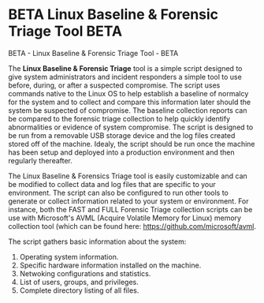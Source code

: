 # BETA Linux Baseline & Forensic Triage Tool BETA
BETA - Linux Baseline & Forensic Triage Tool - BETA


The **Linux Baseline & Forensic Triage** tool is a simple script designed to give system administrators and incident responders a simple tool to use before, during, or after a suspected compromise. The script uses commands native to the Linux OS to help establish a baseline of normalcy for the system and to collect and compare this information later should the system be suspected of compromise. The baseline collection reports can be compared to the forensic triage collection to help quickly identify abnormalities or evidence of system compromise. The script is designed to be run from a removable USB storage device and the log files created stored off of the machine. Idealy, the script should be run once the machine has been setup and deployed into a production environment and then regularly thereafter. 

The Linux Baseline & Forensics Triage tool is easily customizable and can be modified to collect data and log files that are specific to your environment. The script can also be configured to run other tools to generate or collect information related to your system or environment. For instance, both the FAST and FULL Forensic Triage collection scripts can be use with Microsoft's AVML (Acquire Volatile Memory for Linux) memory collection tool (which can be found here: https://github.com/microsoft/avml. 

The script gathers basic information about the system:
1. Operating system information.
2. Specific hardware information installed on the machine. 
3. Netwoking configurations and statistics. 
4. List of users, groups, and privileges. 
5. Complete directory listing of all files.
